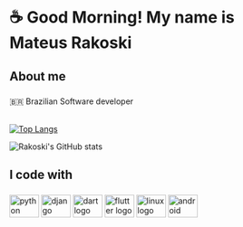 <h1 align="left">☕ Good Morning! My name is Mateus Rakoski</h1>

###

<h2 align="left">About me</h2>

###

<p align="left">🇧🇷 Brazilian Software developer<br><br>
  
[![Top Langs](https://github-readme-stats.vercel.app/api/top-langs/?username=Rakoski)](https://github.com/Rakoski/github-readme-stats)
  
![Rakoski's GitHub stats](https://github-readme-stats.vercel.app/api?username=Rakoski&show_icons=true&theme=radical)

###

<h2 align="left">I code with</h2>

###

<div align="left">
  <img src="https://cdn.jsdelivr.net/gh/devicons/devicon/icons/python/python-original.svg" height="40" width="52" alt="python logo"  />
  <img src="https://cdn.jsdelivr.net/gh/devicons/devicon/icons/django/django-plain.svg" height="40" width="52" alt="django logo"  />
  <img src="https://cdn.jsdelivr.net/gh/devicons/devicon/icons/dart/dart-original.svg" height="40" width="52" alt="dart logo"  />
  <img src="https://cdn.jsdelivr.net/gh/devicons/devicon/icons/flutter/flutter-original.svg" height="40" width="52" alt="flutter logo"  />
  <img src="https://cdn.jsdelivr.net/gh/devicons/devicon/icons/linux/linux-original.svg" height="40" width="52" alt="linux logo"  />
  <img src="https://cdn.jsdelivr.net/gh/devicons/devicon/icons/android/android-original.svg" height="40" width="52" alt="android logo"  />
</div>

###


